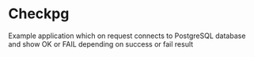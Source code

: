 # Checkpg

Example application which on request connects to PostgreSQL database and show OK or FAIL depending 
on success or fail result
